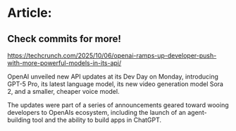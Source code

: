 # Article:

## Check commits for more!
https://techcrunch.com/2025/10/06/openai-ramps-up-developer-push-with-more-powerful-models-in-its-api/

OpenAI unveiled new API updates at its Dev Day on Monday, introducing GPT-5 Pro, its latest language model, its new video generation model Sora 2, and a smaller, cheaper voice model.

The updates were part of a series of announcements geared toward wooing developers to OpenAIs ecosystem, including the launch of an agent-building tool and the ability to build apps in ChatGPT.
